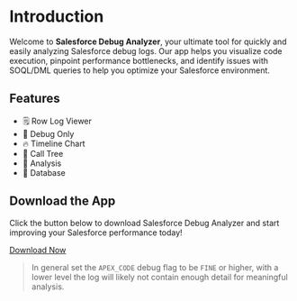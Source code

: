 # Introduction

Welcome to **Salesforce Debug Analyzer**, your ultimate tool for quickly and easily analyzing Salesforce debug logs. Our app helps you visualize code execution, pinpoint performance bottlenecks, and identify issues with SOQL/DML queries to help you optimize your Salesforce environment.

## Features

- 🗒️ Row Log Viewer
- 📝 Debug Only
- 🔥 Timeline Chart 
- 🌳 Call Tree  
- 🧠 Analysis  
- 💾 Database   


## Download the App

Click the button below to download Salesforce Debug Analyzer and start improving your Salesforce performance today!

[Download Now](#) <!-- Link to the download page or file -->


> In general set the `APEX_CODE` debug flag to be `FINE` or higher, with a lower level the log will likely not contain enough detail for meaningful analysis.
